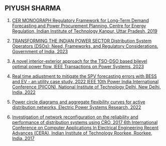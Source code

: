 ## PIYUSH SHARMA

1. [CER MONOGRAPH Regulatory Framework for Long-Term Demand Forecasting and Power Procurement Planning. Centre for Energy Regulation, Indian Institute of Technology Kanpur, Uttar Pradesh, 2019](https://cer.iitk.ac.in/assets/downloads/CER_Monograph.pdf)

2. [TRANSFORMING THE INDIAN POWER SECTOR Distribution System Operators (DSOs): Need, Frameworks, and Regulatory Considerations. Government of India, 2023](https://iusstf.org/documents/35627/42091/Whitepaper%20Transforming%20the%20Indian%20Power%20Sector)

3. [A novel interior-exterior approach for the TSO-DSO based bilevel optimal power flow, IEEE Transactions on Power Systems, 2023](https://ieeexplore.ieee.org/abstract/document/10192376)

4. [Real time adjustment to mitigate the SPV forecasting errors with BESS and EV - an utility case study, 2022 IEEE 10th Power India International Conference (PIICON), National Institute of Technology Delhi, New Delhi, India, 2022](https://ieeexplore.ieee.org/abstract/document/10045243)

5. [Power circle diagrams and aggregate flexibility curves for active distribution networks, Electric Power Systems Research, 2022](https://www.sciencedirect.com/science/article/abs/pii/S0378779622000505)

6. [Investigation of network reconfiguration on the reliability and performance of distribution systems using CRO, 2017 6th International Conference on Computer Applications In Electrical Engineering Recent Advances (CERA), Indian Institute of Technology Roorkee, Roorkee, India, 2017](https://ieeexplore.ieee.org/document/8343305)
